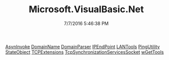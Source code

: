 ﻿---
title: Microsoft.VisualBasic.Net
date: 7/7/2016 5:46:38 PM
---

[AsynInvoke](T-Microsoft.VisualBasic.Net.AsynInvoke.html)
[DomainName](T-Microsoft.VisualBasic.Net.DomainName.html)
[DomainParser](T-Microsoft.VisualBasic.Net.DomainParser.html)
[IPEndPoint](T-Microsoft.VisualBasic.Net.IPEndPoint.html)
[LANTools](T-Microsoft.VisualBasic.Net.LANTools.html)
[PingUtility](T-Microsoft.VisualBasic.Net.PingUtility.html)
[StateObject](T-Microsoft.VisualBasic.Net.StateObject.html)
[TCPExtensions](T-Microsoft.VisualBasic.Net.TCPExtensions.html)
[TcpSynchronizationServicesSocket](T-Microsoft.VisualBasic.Net.TcpSynchronizationServicesSocket.html)
[wGetTools](T-Microsoft.VisualBasic.Net.wGetTools.html)

